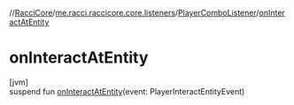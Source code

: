 //[RacciCore](../../../index.md)/[me.racci.raccicore.core.listeners](../index.md)/[PlayerComboListener](index.md)/[onInteractAtEntity](on-interact-at-entity.md)

# onInteractAtEntity

[jvm]\
suspend fun [onInteractAtEntity](on-interact-at-entity.md)(event: PlayerInteractEntityEvent)
